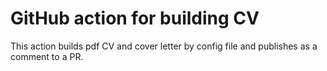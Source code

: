 # GitHub action for building CV

This action builds pdf CV and cover letter by config file and publishes as a comment to a PR.